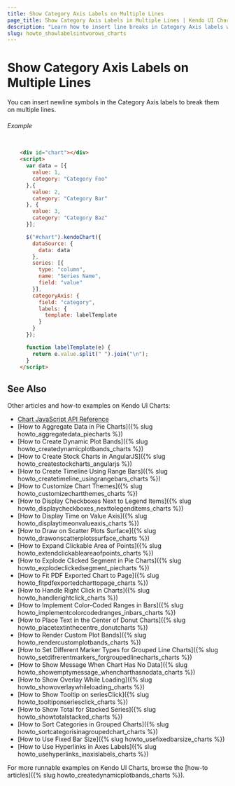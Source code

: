 ```yaml
---
title: Show Category Axis Labels on Multiple Lines
page_title: Show Category Axis Labels in Multiple Lines | Kendo UI Charts
description: "Learn how to insert line breaks in Category Axis labels when working with Kendo UI Charts."
slug: howto_showlabelsintworows_charts
---
```


# Show Category Axis Labels on Multiple Lines

You can insert newline symbols in the Category Axis labels to break them on multiple lines.

###### Example

```html

    <div id="chart"></div>
    <script>
      var data = [{
        value: 1,
        category: "Category Foo"
      },{
        value: 2,
        category: "Category Bar"
      }, {
        value: 3,
        category: "Category Baz"
      }];

      $("#chart").kendoChart({
        dataSource: {
          data: data
        },
        series: [{
          type: "column",
          name: "Series Name",
          field: "value"
        }],
        categoryAxis: {
          field: "category",
          labels: {
            template: labelTemplate
          }
        }
      });

      function labelTemplate(e) {
        return e.value.split(" ").join("\n");
      }
    </script>
```

## See Also

Other articles and how-to examples on Kendo UI Charts:

* [Chart JavaScript API Reference](/api/javascript/dataviz/ui/chart)
* [How to Aggregate Data in Pie Charts]({% slug howto_aggregatedata_piecharts %})
* [How to Create Dynamic Plot Bands]({% slug howto_createdynamicplotbands_charts %})
* [How to Create Stock Charts in AngularJS]({% slug howto_createstockcharts_angularjs %})
* [How to Create Timeline Using Range Bars]({% slug howto_createtimeline_usingrangebars_charts %})
* [How to Customize Chart Themes]({% slug howto_customizechartthemes_charts %})
* [How to Display Checkboxes Next to Legend Items]({% slug howto_displaycheckboxes_nexttolegenditems_charts %})
* [How to Display Time on Value Axis]({% slug howto_displaytimeonvalueaxis_charts %})
* [How to Draw on Scatter Plots Surface]({% slug howto_drawonscatterplotssurface_charts %})
* [How to Expand Clickable Area of Points]({% slug howto_extendclickableareaofpoints_charts %})
* [How to Explode Clicked Segment in Pie Charts]({% slug howto_explodeclickedsegment_piecharts %})
* [How to Fit PDF Exported Chart to Page]({% slug howto_fitpdfexportedcharttopage_charts %})
* [How to Handle Right Click in Charts]({% slug howto_handlerightclick_charts %})
* [How to Implement Color-Coded Ranges in Bars]({% slug howto_implementcolorcodedranges_inbars_charts %})
* [How to Place Text in the Center of Donut Charts]({% slug howto_placetextinthecentre_donutcharts %})
* [How to Render Custom Plot Bands]({% slug howto_rendercustomplotbands_charts %})
* [How to Set Different Marker Types for Grouped Line Charts]({% slug howto_setdifrerentmarkers_forgroupedlinecharts_charts %})
* [How to Show Message When Chart Has No Data]({% slug howto_showemptymessage_whencharthasnodata_charts %})
* [How to Show Overlay While Loading]({% slug howto_showoverlaywhileloading_charts %})
* [How to Show Tooltip on seriesClick]({% slug howto_tooltiponseriesclick_charts %})
* [How to Show Total for Stacked Series]({% slug howto_showtotalstacked_charts %})
* [How to Sort Categories in Grouped Charts]({% slug howto_sortcategorisinagroupedchart_charts %})
* [How to Use Fixed Bar Size]({% slug howto_usefixedbarsize_charts %})
* [How to Use Hyperlinks in Axes Labels]({% slug howto_usehyperlinks_inaxislabels_charts %})

For more runnable examples on Kendo UI Charts, browse the [how-to articles]({% slug howto_createdynamicplotbands_charts %}).
